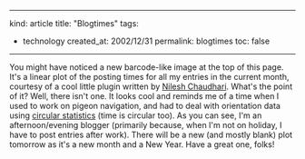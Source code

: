 -----
kind: article
title: "Blogtimes"
tags:
- technology
created_at: 2002/12/31
permalink: blogtimes
toc: false
-----

<p>You might have noticed a new barcode-like image at the top of this page. It's a linear plot of the posting times for all my entries in the current month, courtesy of a cool little plugin written by <a href="http://nilesh.org/mt/blogtimes/" title="Cool BlogTimes Plugin">Nilesh Chaudhari</a>. What's the point of it? Well, there isn't one. It looks cool and reminds me of a time when I used to work on pigeon navigation, and had to deal with orientation data using <a href="http://www.wspc.com/books/mathematics/4031.html" title="A book on circular statistics">circular statistics</a> (time is circular too). As you can see, I'm an afternoon/evening blogger (primarily because, when I'm not on holiday, I have to post entries after work). There will be a new (and mostly blank) plot tomorrow as it's a new month and a New Year. Have a great one, folks!</p>


